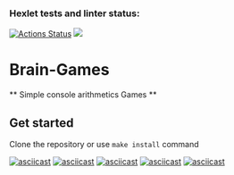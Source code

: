### Hexlet tests and linter status:
[![Actions Status](https://github.com/Shmik0/frontend-project-lvl1/workflows/hexlet-check/badge.svg)](https://github.com/Shmik0/frontend-project-lvl1/actions)
<a href="https://codeclimate.com/github/Shmik0/frontend-project-lvl1/maintainability"><img src="https://api.codeclimate.com/v1/badges/cdf814afe1f6e1367949/maintainability" /></a>
# Brain-Games

** Simple console arithmetics Games **  

## Get started

Clone the repository or use `make install` command

[![asciicast](https://asciinema.org/a/IcAIeFJkfXalUaigflIADmBKD.svg)](https://asciinema.org/a/IcAIeFJkfXalUaigflIADmBKD)
[![asciicast](https://asciinema.org/a/uoeQUldb1yhTuXkQ0xMEYbZAS.svg)](https://asciinema.org/a/uoeQUldb1yhTuXkQ0xMEYbZAS)
[![asciicast](https://asciinema.org/a/GzeMT2wrsR66i3NyANGyQywu4.svg)](https://asciinema.org/a/GzeMT2wrsR66i3NyANGyQywu4)
[![asciicast](https://asciinema.org/a/wkcXrJOlGpSfuGpawMB0aGP79.svg)](https://asciinema.org/a/wkcXrJOlGpSfuGpawMB0aGP79)
[![asciicast](https://asciinema.org/a/j2PoHUuGRArGFUVbsyhP0EdYg.svg)](https://asciinema.org/a/j2PoHUuGRArGFUVbsyhP0EdYg)